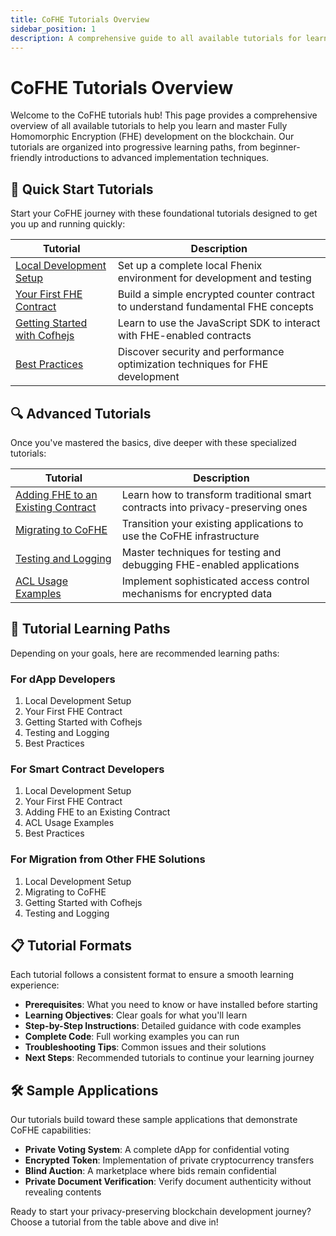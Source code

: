 ```yaml
---
title: CoFHE Tutorials Overview
sidebar_position: 1
description: A comprehensive guide to all available tutorials for learning and mastering CoFHE
---
```


# CoFHE Tutorials Overview

Welcome to the CoFHE tutorials hub! This page provides a comprehensive overview of all available tutorials to help you learn and master Fully Homomorphic Encryption (FHE) development on the blockchain. Our tutorials are organized into progressive learning paths, from beginner-friendly introductions to advanced implementation techniques.

## 🚀 Quick Start Tutorials

Start your CoFHE journey with these foundational tutorials designed to get you up and running quickly:

| Tutorial | Description |
|----------|-------------|
| [Local Development Setup](/docs/devdocs/quick-start/local-development) | Set up a complete local Fhenix environment for development and testing |
| [Your First FHE Contract](/docs/devdocs/quick-start/Your-First-FHE-Contract) | Build a simple encrypted counter contract to understand fundamental FHE concepts |
| [Getting Started with Cofhejs](/docs/devdocs/quick-start/getting-started) | Learn to use the JavaScript SDK to interact with FHE-enabled contracts |
| [Best Practices](/docs/devdocs/quick-start/best-practices) | Discover security and performance optimization techniques for FHE development |

## 🔍 Advanced Tutorials

Once you've mastered the basics, dive deeper with these specialized tutorials:

| Tutorial | Description |
|----------|-------------|
| [Adding FHE to an Existing Contract](/docs/devdocs/tutorials/adding-FHE-to-existing-contract) | Learn how to transform traditional smart contracts into privacy-preserving ones |
| [Migrating to CoFHE](/docs/devdocs/tutorials/migrating-to-cofhe) | Transition your existing applications to use the CoFHE infrastructure |
| [Testing and Logging](/docs/devdocs/tutorials/testing-logging) | Master techniques for testing and debugging FHE-enabled applications |
| [ACL Usage Examples](/docs/devdocs/tutorials/acl-usage-examples) | Implement sophisticated access control mechanisms for encrypted data |

## 🧩 Tutorial Learning Paths

Depending on your goals, here are recommended learning paths:

### For dApp Developers
1. Local Development Setup
2. Your First FHE Contract
3. Getting Started with Cofhejs
4. Testing and Logging
5. Best Practices

### For Smart Contract Developers
1. Local Development Setup
2. Your First FHE Contract
3. Adding FHE to an Existing Contract
4. ACL Usage Examples
5. Best Practices

### For Migration from Other FHE Solutions
1. Local Development Setup
2. Migrating to CoFHE
3. Getting Started with Cofhejs
4. Testing and Logging

## 📋 Tutorial Formats

Each tutorial follows a consistent format to ensure a smooth learning experience:

- **Prerequisites**: What you need to know or have installed before starting
- **Learning Objectives**: Clear goals for what you'll learn
- **Step-by-Step Instructions**: Detailed guidance with code examples
- **Complete Code**: Full working examples you can run
- **Troubleshooting Tips**: Common issues and their solutions
- **Next Steps**: Recommended tutorials to continue your learning journey

## 🛠️ Sample Applications

Our tutorials build toward these sample applications that demonstrate CoFHE capabilities:

- **Private Voting System**: A complete dApp for confidential voting
- **Encrypted Token**: Implementation of private cryptocurrency transfers
- **Blind Auction**: A marketplace where bids remain confidential
- **Private Document Verification**: Verify document authenticity without revealing contents

Ready to start your privacy-preserving blockchain development journey? Choose a tutorial from the table above and dive in! 